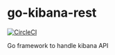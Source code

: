 # go-kibana-rest

[![CircleCI](https://circleci.com/gh/disaster37/go-kibana-rest.svg?style=svg)](https://circleci.com/gh/disaster37/go-kibana-rest)

Go framework to handle kibana API
